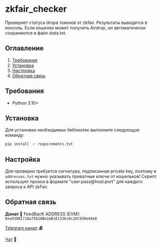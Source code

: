 # zkfair_checker

Проверяет статуса dropa токенов от zkfair. Результаты выводятся в консоль. Если кошелек может получить Airdrop, он автоматически сохраняются в файл stats.txt.

## Оглавление
1. [Требования](#требования)
2. [Установка](#установка)
3. [Настройка](#настройка)
5. [Обратная связь](#обратная-связь)

## Требования <a name="требования"></a>
- Python 3.10+

## Установка <a name="установка"></a>
Для установки необходимых библиотек выполните следующую команду:
```bash
pip install -r requirements.txt
```

## Настройка <a name="настройка"></a>
Для проверки требуется сигнатура, подписанная private key, поэтому в `addresses.txt` нужно указывать приватные ключи от кошельков! 
Скрипт использует прокси в формате "user:pass@host:port" для каждого запроса к API zkFair. 


## Обратная связь <a name="обратная-связь"></a>
**Донат 🍩**
FeedBacK ADDRESS (EVM): `0xe93081718a75818Be2eB1E1336c8c2AC930e44e0`

[Telegram канал](https://t.me/MyKlondike) **💰**

[Чат](https://t.me/Klondike_Talks) **🗿**

